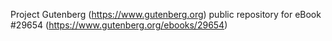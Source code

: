 Project Gutenberg (https://www.gutenberg.org) public repository for eBook #29654 (https://www.gutenberg.org/ebooks/29654)
